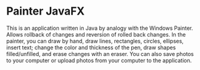 # Painter JavaFX

This is an application written in Java by analogy with the Windows Painter. Allows rollback of changes and reversion of rolled back changes. In the painter, you can draw by hand, draw lines, rectangles, circles, ellipses, insert text; change the color and thickness of the pen, draw shapes filled/unfilled, and erase changes with an eraser. You can also save photos to your computer or upload photos from your computer to the application.
